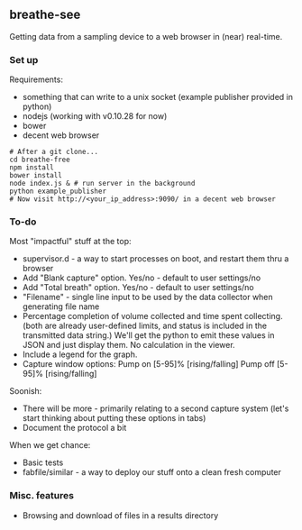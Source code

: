 ## breathe-see

Getting data from a sampling device to a web browser in (near) real-time.

### Set up

Requirements:

* something that can write to a unix socket (example publisher provided in python)
* nodejs (working with v0.10.28 for now)
* bower
* decent web browser

```
# After a git clone...
cd breathe-free
npm install
bower install
node index.js & # run server in the background
python example_publisher
# Now visit http://<your_ip_address>:9090/ in a decent web browser
```

### To-do

Most "impactful" stuff at the top:

* supervisor.d - a way to start processes on boot, and restart them thru a browser
* Add "Blank capture" option. Yes/no - default to user settings/no
* Add "Total breath" option. Yes/no - default to user settings/no
* "Filename" - single line input to be used by the data collector when generating file name
* Percentage completion of volume collected and time spent collecting. (both are already user-defined limits, and status is included in the transmitted data string.)
    We'll get the python to emit these values in JSON and just display them. No calculation in the viewer.
* Include a legend for the graph.
* Capture window options:
    Pump on  [5-95]% [rising/falling]
    Pump off [5-95]% [rising/falling]

Soonish:

* There will be more - primarily relating to a second capture system (let's start thinking about putting these options in tabs)
* Document the protocol a bit

When we get chance:

* Basic tests
* fabfile/similar - a way to deploy our stuff onto a clean fresh computer

### Misc. features

* Browsing and download of files in a results directory
